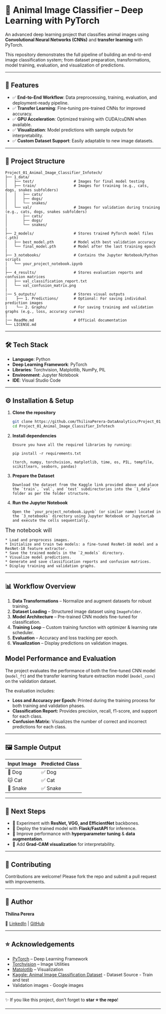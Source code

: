 # 🐾 Animal Image Classifier – Deep Learning with PyTorch

An advanced deep learning project that classifies animal images using **Convolutional Neural Networks (CNNs)** and **transfer learning** with PyTorch.

This repository demonstrates the full pipeline of building an end-to-end image classification system; from dataset preparation, transformations, model training, evaluation, and visualization of predictions.

---

## 🚀 Features

* ✅ **End-to-End Workflow**: Data preprocessing, training, evaluation, and deployment-ready pipeline.
* ✅ **Transfer Learning**: Fine-tuning pre-trained CNNs for improved accuracy.
* ✅ **GPU Acceleration**: Optimized training with CUDA/cuDNN when available.
* ✅ **Visualization**: Model predictions with sample outputs for interpretability.
* ✅ **Custom Dataset Support**: Easily adaptable to new image datasets.

---

## 📂 Project Structure

```
Project_01_Animal_Image_Classifier_Infotech/
├── 1_data/
│   ├── test/                  # Images for final model testing
│   ├── train/                 # Images for training (e.g., cats, dogs, snakes subfolders)
│   │   ├── cats/
│   │   ├── dogs/
│   │   └── snakes/
│   └── val/                   # Images for validation during training (e.g., cats, dogs, snakes subfolders)
│       ├── cats/
│       ├── dogs/
│       └── snakes/
|
├── 2_models/                  # Stores trained PyTorch model files (.pth)
│   ├── best_model.pth         # Model with best validation accuracy
│   └── final_model.pth        # Model after the last training epoch
|
├── 3_notebooks/               # Contains the Jupyter Notebook/Python scripts
│   └── your_project_notebook.ipynb
|
├── 4_results/                 # Stores evaluation reports and confusion matrices
│   ├── val_classification_report.txt
│   └── val_confusion_matrix.png
|
|── 5_outputs/                 # Stores visual outputs
|    ├── 1. Predictions/       # Optional: For saving individual prediction images
|    └── 2. Graphs/            # For saving training and validation graphs (e.g., loss, accuracy curves)
|
|── ReadMe.md                  # Official documentation
└── LICENSE.md
```

---

## 🛠️ Tech Stack

* **Language**: Python
* **Deep Learning Framework**: PyTorch
* **Libraries**: Torchvision, Matplotlib, NumPy, PIL
* **Environment**: Jupyter Notebook
* **IDE**: Visual Studio Code

---

## ⚙️ Installation & Setup

1. **Clone the repository**

   ```bash
   git clone https://github.com/ThilinaPerera-DataAnalytics/Project_01_Animal_Image_Classifier_Infotech.git
   cd Project_01_Animal_Image_Classifier_Infotech
   ```

2. **Install dependencies**
    ```
    Ensure you have all the required libraries by running:

    pip install -r requirements.txt
    
    (torch, numpy, torchvision, matplotlib, time, os, PIL, tempfile, scikitlearn, seaborn, pandas)
    ```

3.  **Prepare the Dataset**
    ```
    Download the dataset from the Kaggle link provided above and place the `train`, `val`, and `test` subdirectories into the `1_data` folder as per the folder structure.
    ```

4.  **Run the Jupyter Notebook**
    ```
    Open the `your_project_notebook.ipynb` (or similar name) located in the `3_notebooks` directory using Jupyter Notebook or JupyterLab and execute the cells sequentially.
    ```

<font size='4'>The notebook will</font>

    * Load and preprocess images.
    * Initialize and train two models: a fine-tuned ResNet-18 model and a ResNet-18 feature extractor.
    * Save the trained models in the `2_models` directory.
    * Visualize model predictions.
    * Generate and save classification reports and confusion matrices.
    * Display training and validation graphs.

---

## 📊 Workflow Overview

1. **Data Transformations** – Normalize and augment datasets for robust training.
2. **Dataset Loading** – Structured image dataset using `ImageFolder`.
3. **Model Architecture** – Pre-trained CNN models fine-tuned for classification.
4. **Training Loop** – Custom training function with optimizer & learning rate scheduler.
5. **Evaluation** – Accuracy and loss tracking per epoch.
6. **Visualization** – Display predictions on validation images.

## Model Performance and Evaluation

The project evaluates the performance of both the fine-tuned CNN model (`model_ft`) and the transfer learning feature extraction model (`model_conv`) on the validation dataset.

The evaluation includes:
* **Loss and Accuracy per Epoch:** Printed during the training process for both training and validation phases.
* **Classification Report:** Provides precision, recall, f1-score, and support for each class.
* **Confusion Matrix:** Visualizes the number of correct and incorrect predictions for each class.

---

## 🖼️ Sample Output

| Input Image | Predicted Class |
| ----------- | --------------- |
| 🐶 Dog      | ✅ Dog           |
| 🐱 Cat      | ✅ Cat           |
| 🐍 Snake    | ✅ Snake         |

---

## 📌 Next Steps

* 🔹 Experiment with **ResNet, VGG, and EfficientNet** backbones.
* 🔹 Deploy the trained model with **Flask/FastAPI** for inference.
* 🔹 Improve performance with **hyperparameter tuning** & **data augmentation**.
* 🔹 Add **Grad-CAM visualization** for interpretability.

---

## 🤝 Contributing

Contributions are welcome! Please fork the repo and submit a pull request with improvements.

---

## 👤 Author

**Thilina Perera**

🔗 [LinkedIn](https://www.linkedin.com/in/thilina-perera-148aa934/) | [GitHub](https://github.com/ThilinaPerera-DataAnalytics)

---

## ⭐ Acknowledgements

* [PyTorch](https://pytorch.org/) – Deep Learning Framework
* [Torchvision](https://pytorch.org/vision/stable/index.html) – Image Utilities
* [Matplotlib](https://matplotlib.org/) – Visualization
* [Kaggle: Animal Image Classification Dataset](https://www.kaggle.com/datasets/borhanitrash/animal-image-classification-dataset/data) - Dataset Source - Train and test
* Validation images - Google images
---

✨ If you like this project, don’t forget to **star ⭐ the repo**!

---
